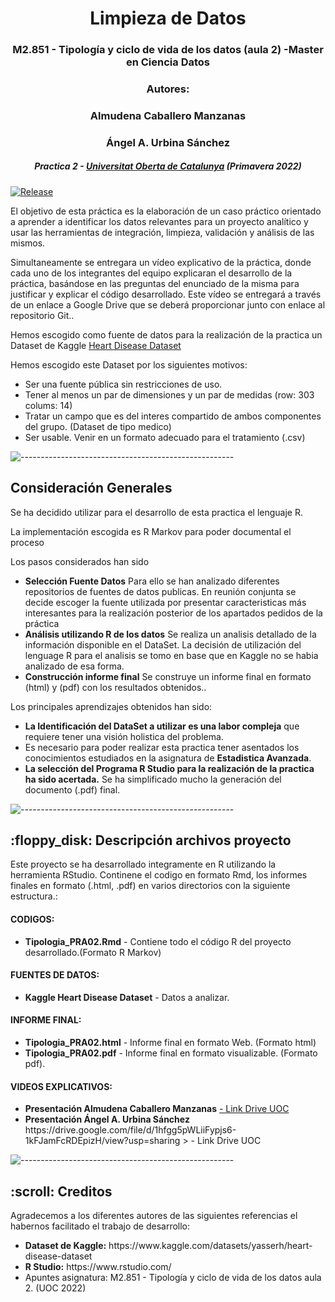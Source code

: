 
<h1 align="center"> Limpieza de Datos </h1>
<h3 align="center"> M2.851 - Tipología y ciclo de vida de los datos (aula 2) -Master en Ciencia Datos </h3>
<h3 align="center"> Autores: </h3>
<h3 align="center"> Almudena Caballero Manzanas </h3>
<h3 align="center"> Ángel A. Urbina Sánchez </h3>
<h5 align="center"> Practica 2 - <a href="https://www.uoc.edu/">Universitat Oberta de Catalunya</a> (Primavera 2022) </h5>

[![Release](https://img.shields.io/github/release/vhesener/Closures.svg?style=plastic&colorB=68B7EB)]()

<p>El objetivo de esta práctica es la elaboración de un caso práctico orientado a aprender a identificar los datos
relevantes para un proyecto analítico y usar las herramientas de integración, limpieza, validación y análisis de las mismos.</p>
<p>Simultaneamente se entregara un vídeo explicativo de la práctica, donde cada uno de los integrantes del 
equipo explicaran el desarrollo de la práctica, basándose en las preguntas del enunciado de la misma para justificar y explicar el código desarrollado. Este vídeo se entregará a través de un enlace a Google Drive que se deberá proporcionar junto con enlace al repositorio Git.</b>.</p>

<p> Hemos escogido como fuente de datos para la realización de la practica  un Dataset de Kaggle <a href= https://www.kaggle.com/datasets/yasserh/heart-disease-dataset > Heart Disease Dataset </a> </p>

<p>Hemos escogido este Dataset por los siguientes motivos:</p>
<ul>
    <li> Ser una fuente pública sin restricciones de uso.</li>
    <li> Tener al menos un par de dimensiones y un par de medidas (row: 303  colums: 14) </li>
    <li> Tratar un campo que es del interes compartido de ambos componentes del grupo. (Dataset de tipo medico)</li>
    <li> Ser usable. Venir en un formato adecuado para el tratamiento (.csv)</li>
</ul>

![-----------------------------------------------------](https://raw.githubusercontent.com/andreasbm/readme/master/assets/lines/rainbow.png)

<h2> Consideración Generales</h2>
<p> Se ha decidido utilizar para el desarrollo de esta practica el lenguaje R.</p>
<p> La implementación escogida es R Markov para poder documental el proceso</p>
<p> Los pasos considerados han sido</p>
<ul>
    <li><b>Selección Fuente Datos</b> Para ello se han analizado diferentes repositorios de fuentes de datos publicas. En reunión conjunta se decide escoger la fuente utilizada por presentar caracteristicas más interesantes para la realización posterior de los apartados pedidos de la práctica</li>
    <li><b>Análisis utilizando R de los datos</b> Se realiza un analisis detallado de la información disponible en el DataSet. La decisión de utilización del lenguage R para el analisis se tomo en base que en Kaggle no se habia analizado de esa forma.</li>
    <li><b>Construcción informe final</b> Se construye un informe final en formato (html) y (pdf) con los resultados obtenidos..</li>
</ul>

<p> Los principales aprendizajes obtenidos han sido:</p>
<ul>
    <li><b>La Identificación del DataSet a utilizar es una labor compleja</b> que requiere tener una visión holistica del problema.</li>
    <li>Es necesario para poder realizar esta practica tener asentados los conocimientos estudiados en la asignatura de <b>Estadistica Avanzada</b>.</li>
    <li><b>La selección del Programa R Studio para la realización de la practica ha sido acertada.</b> Se ha simplificado mucho la generación del documento (.pdf) final.</li>
</ul>

![-----------------------------------------------------](https://raw.githubusercontent.com/andreasbm/readme/master/assets/lines/rainbow.png)

<h2> :floppy_disk: Descripción archivos proyecto</h2>

<p>Este proyecto se ha desarrollado integramente en R utilizando la herramienta RStudio. Continene el codigo en formato Rmd, los informes finales en formato (.html, .pdf) en varios directorios con la siguiente estructura.:</p>
<h4>CODIGOS:</h4>
<ul>
  <li><b>Tipologia_PRA02.Rmd</b> - Contiene todo el código R del proyecto desarrollado.(Formato R Markov)</li>
</ul>

<h4>FUENTES DE DATOS:</h4>
<ul>
  <li><b>Kaggle Heart Disease Dataset</b> - Datos a analizar.</li>


</ul>

<h4>INFORME FINAL:</h4>
<ul>
  <li><b>Tipologia_PRA02.html</b> - Informe final en formato Web. (Formato html)</li>
  <li><b>Tipologia_PRA02.pdf</b> - Informe final en formato visualizable. (Formato pdf).</li>
</ul>

<h4>VIDEOS EXPLICATIVOS:</h4>
<ul>
  <li><b>Presentación Almudena Caballero Manzanas</b> <a href= https://drive.google.com/file/d/1yzYDhucSoljTRzljLoGkDkt15mEl1Q5v/view?usp=sharing >  - Link Drive UOC</li></a> 
  <li><b>Presentación Ángel A. Urbina Sánchez</b> <a> https://drive.google.com/file/d/1hfgg5pWLiiFypjs6-1kFJamFcRDEpizH/view?usp=sharing > - Link Drive UOC</a> </li>
</ul>

![-----------------------------------------------------](https://raw.githubusercontent.com/andreasbm/readme/master/assets/lines/rainbow.png)

<!-- CREDITS -->
<h2 id="credits"> :scroll: Creditos</h2>

Agradecemos a los diferentes autores de las siguientes referencias el habernos facilitado el trabajo de desarrollo:

<ul>
  <li><b>Dataset de Kaggle:</b> https://www.kaggle.com/datasets/yasserh/heart-disease-dataset</li>
  <li><b>R Studio:</b> https://www.rstudio.com/</li>
  <li>Apuntes asignatura: M2.851 - Tipología y ciclo de vida de los datos aula 2. (UOC 2022)</li>
</ul>

